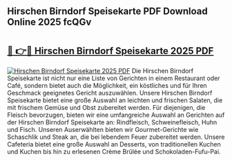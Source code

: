 ## Hirschen Birndorf Speisekarte PDF Download Online 2025 fcQGv

# <h2><a href="http://gcao06.nevu.top/?p=Hirschen+Birndorf+Speisekarte">🔗 👉🔴 Hirschen Birndorf Speisekarte 2025 PDF</a></h2>

[![Hirschen Birndorf Speisekarte 2025 PDF](https://i.imgur.com/dBaPXMq.png)](http://gcao06.nevu.top/?p=Hirschen+Birndorf+Speisekarte)
Die Hirschen Birndorf Speisekarte ist nicht nur eine Liste von Gerichten in einem Restaurant oder Café, sondern bietet auch die Möglichkeit, ein köstliches und für Ihren Geschmack geeignetes Gericht auszuwählen. Unsere Hirschen Birndorf Speisekarte bietet eine große Auswahl an leichten und frischen Salaten, die mit frischem Gemüse und Obst zubereitet werden. Für diejenigen, die Fleisch bevorzugen, bieten wir eine umfangreiche Auswahl an Gerichten auf der Hirschen Birndorf Speisekarte an: Rindfleisch, Schweinefleisch, Huhn und Fisch. Unseren Auserwählten bieten wir Gourmet-Gerichte wie Schaschlik und Steak an, die bei lebendem Feuer zubereitet werden. Unsere Cafeteria bietet eine große Auswahl an Desserts, von traditionellen Kuchen und Kuchen bis hin zu erlesenen Crème Brûlée und Schokoladen-Fufu-Pai.

